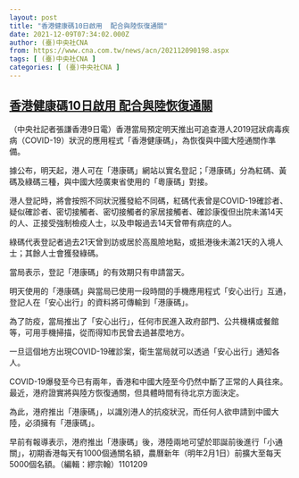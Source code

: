 ```yaml
---
layout: post
title: "香港健康碼10日啟用  配合與陸恢復通關"
date: 2021-12-09T07:34:02.000Z
author: (臺)中央社CNA
from: https://www.cna.com.tw/news/acn/202112090198.aspx
tags: [ (臺)中央社CNA ]
categories: [ (臺)中央社CNA ]
---
```

<!--1639035242000-->
[香港健康碼10日啟用  配合與陸恢復通關](https://www.cna.com.tw/news/acn/202112090198.aspx)
------

<div>
<div></div><div><p>（中央社記者張謙香港9日電）香港當局預定明天推出可追查港人2019冠狀病毒疾病（COVID-19）狀況的應用程式「香港健康碼」，為恢復與中國大陸通關作準備。</p><p>據公布，明天起，港人可在「港康碼」網站以實名登記；「港康碼」分為紅碼、黃碼及綠碼三種，與中國大陸廣東省使用的「粵康碼」對接。</p><p>港人登記時，將會按照不同狀況獲發給不同碼，紅碼代表曾是COVID-19確診者、疑似確診者、密切接觸者、密切接觸者的家居接觸者、確診康復但出院未滿14天的人、正接受強制檢疫人士，以及申報過去14天曾帶有病症的人。</p><p>綠碼代表登記者過去21天曾到訪或居於高風險地點，或抵港後未滿21天的入境人士；其餘人士會獲發綠碼。</p><p>當局表示，登記「港康碼」的有效期只有申請當天。</p><p>明天使用的「港康碼」與當局已使用一段時間的手機應用程式「安心出行」互通，登記人在「安心出行」的資料將可傳輸到「港康碼」。</p><p>為了防疫，當局推出了「安心出行」，任何市民進入政府部門、公共機構或餐館等，可用手機掃描，從而得知市民曾去過甚麼地方。</p><p>一旦這個地方出現COVID-19確診案，衛生當局就可以透過「安心出行」通知各人。</p><p>COVID-19爆發至今已有兩年，香港和中國大陸至今仍然中斷了正常的人員往來。最近，港府證實將與陸方恢復通關，但具體時間有待北京方面決定。</p><p>為此，港府推出「港康碼」，以識別港人的抗疫狀況，而任何人欲申請到中國大陸，必須擁有「港康碼」。</p><p>早前有報導表示，港府推出「港康碼」後，港陸兩地可望於耶誕前後進行「小通關」，初期香港每天有1000個通關名額，農曆新年（明年2月1日）前擴大至每天5000個名額。（編輯：繆宗翰）1101209</p></div>
</div>
